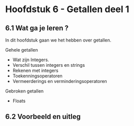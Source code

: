 # Hoofdstuk 6 - Getallen deel 1

## 6.1 Wat ga je leren ?

In dit hoofdstuk gaan we het hebben over getallen.

Gehele getallen
- Wat zijn Integers.
- Verschil tussen integers en strings
- Rekenen met integers
- Toekenningsoperatoren
- Vermeerderings en verminderingsoperatoren

Gebroken getallen
- Floats

## 6.2 Voorbeeld en uitleg  